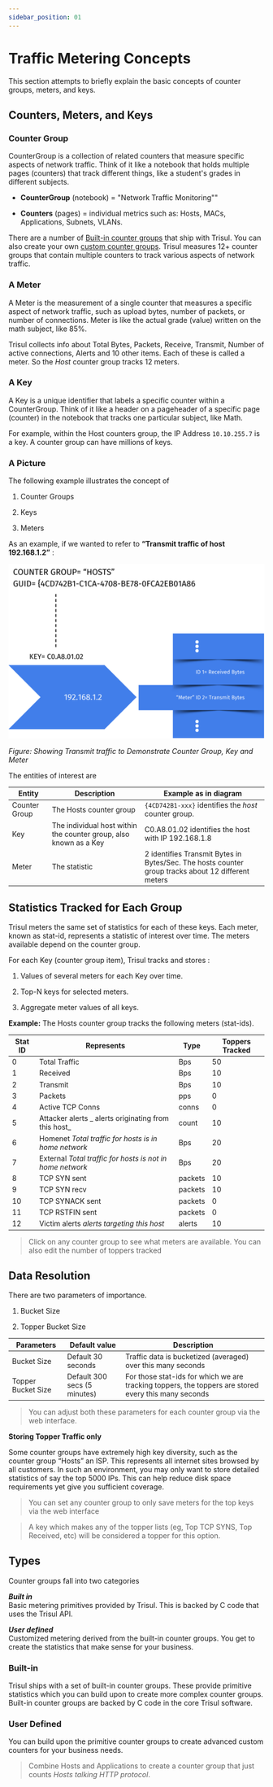 ```yaml
---
sidebar_position: 01
---
```


# Traffic Metering Concepts

This section attempts to briefly explain the basic concepts of counter
groups, meters, and keys.

## Counters, Meters, and Keys

### Counter Group

CounterGroup is a collection of related counters that measure specific aspects of network traffic. Think of it like a notebook that holds multiple pages (counters) that track different things, like a student's grades in different subjects. 

- **CounterGroup** (notebook) = "Network Traffic Monitoring""

- **Counters** (pages) = individual metrics such as: Hosts, MACs, Applications, Subnets, VLANs.

There are a number of [Built-in counter groups](/docs/ug/cg/intro#types) that ship with Trisul. You can also create your own [custom counter groups](custom). Trisul measures 12+ counter groups that contain multiple counters to track various aspects of network traffic.

### A Meter  

A Meter is the measurement of a single counter that measures a specific aspect of network traffic, such as upload bytes, number of packets, or number of connections. Meter is like the actual grade (value) written on the math subject, like 85%.

Trisul collects info about Total Bytes, Packets, Receive, Transmit, Number of 
active connections, Alerts and 10 other items. Each of these is called a
meter. So the *Host* counter group tracks 12 meters.

### A Key  
A Key is a unique identifier that labels a specific counter within a CounterGroup. Think of it like a header on a pageheader of a specific page (counter) in the notebook that tracks one particular subject, like Math.

For example, within the Host counters group, the IP Address `10.10.255.7` is a key. A
counter group can have millions of keys.

### A Picture

The following example illustrates the concept of  

1. Counter Groups  

2. Keys  

3. Meters

As an example, if we wanted to refer to **“Transmit traffic of host
192.168.1.2”** :

![](images/trafficmeteringconcepts.png)

*Figure: Showing Transmit traffic to Demonstrate Counter Group, Key and Meter*

The entities of interest are

| Entity        | Description                 | Example as in diagram                                           |
| ------------- | --------------------------- | --------------------------------------------------------------- |
| Counter Group | The Hosts counter group     | `{4CD742B1-xxx}` identifies the *host* counter group.           |
| Key           | The individual host within the counter group, also known as a Key | C0.A8.01.02 identifies the host with IP 192.168.1.8                                                                                        |
| Meter         | The statistic               | 2 identifies Transmit Bytes in Bytes/Sec. The hosts counter group tracks about 12 different meters                                                                                |

## Statistics Tracked for Each Group

Trisul meters the same set of statistics for each of these keys. Each
meter, known as stat-id, represents a statistic of interest over time.
The meters available depend on the counter group.

For each Key (counter group item), Trisul tracks and stores :  

1. Values of several meters for each Key over time.  

2. Top-N keys for selected meters.  

3. Aggregate meter values of all keys.

**Example:** The Hosts counter group tracks the following meters
(stat-ids).

| Stat ID | Represents                                                | Type    | Toppers Tracked |
| ------- | --------------------------------------------------------- | ------- | --------------- |
| 0       | Total Traffic                                             | Bps     | 50              |
| 1       | Received                                                  | Bps     | 10              |
| 2       | Transmit                                                  | Bps     | 10              |
| 3       | Packets                                                   | pps     | 0               |
| 4       | Active TCP Conns                                          | conns   | 0               |
| 5       | Attacker alerts \_ alerts originating from this host\_    | count   | 10              |
| 6       | Homenet *Total traffic for hosts is in home network*      | Bps     | 20              |
| 7       | External *Total traffic for hosts is not in home network* | Bps     | 20              |
| 8       | TCP SYN sent                                              | packets | 10              |
| 9       | TCP SYN recv                                              | packets | 10              |
| 10      | TCP SYNACK sent                                           | packets | 0               |
| 11      | TCP RSTFIN sent                                           | packets | 0               |
| 12      | Victim alerts *alerts targeting this host*                | alerts  | 10              |

> Click on any counter group to see what meters are available. You can
> also edit the number of toppers tracked

## Data Resolution

There are two parameters of importance.  

1. Bucket Size  

2. Topper Bucket Size

| Parameters         | Default value                | Description                                                 |
| ------------------ | -----------------------------|-------------------------------------------------------------|
| Bucket Size        | Default 30 seconds           | Traffic data is bucketized (averaged) over this many seconds|
| Topper Bucket Size | Default 300 secs (5 minutes) | For those stat-ids for which we are tracking toppers, the toppers are stored every this many seconds                                                                        |

> You can adjust both these parameters for each counter group via the web interface.

**Storing Topper Traffic only**

Some counter groups have extremely high key diversity, such as the
counter group “Hosts” an ISP. This represents all internet sites browsed
by all customers. In such an environment, you may only want to store
detailed statistics of say the top 5000 IPs. This can help reduce disk
space requirements yet give you sufficient coverage.

> You can set any counter group to only save meters for the top keys via
> the web interface

> A key which makes any of the topper lists (eg, Top TCP SYNS, Top
> Received, etc) will be considered a topper for this option.

## Types

Counter groups fall into two categories

***Built in***  
Basic metering primitives provided by Trisul. This is backed by C code
that uses the Trisul API.

<!-- -->

***User defined***  
Customized metering derived from the built-in counter groups. You get to
create the statistics that make sense for your business.

### Built-in

Trisul ships with a set of built-in counter groups. These provide
primitive statistics which you can build upon to create more complex
counter groups. Built-in counter groups are backed by C code in the core
Trisul software.

### User Defined

You can build upon the primitive counter groups to create advanced
custom counters for your business needs. 

> Combine Hosts and Applications to create a counter group that just
> counts *Hosts talking HTTP protocol*.
